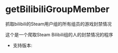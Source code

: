 # getBilibiliGroupMember
抓取bilibili的Steam用户组的所有组员的游戏封禁情况

这个是一个爬取Steam Bilibili组的人的封禁情况的程序

* 支持版本:
